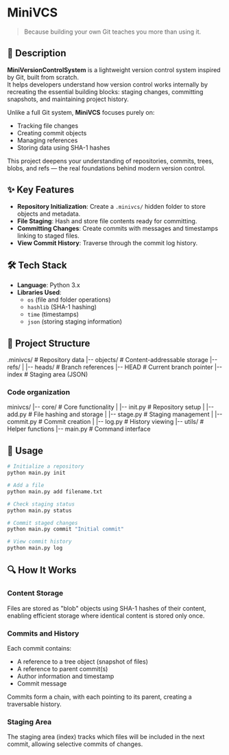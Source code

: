 # MiniVCS

> Because building your own Git teaches you more than using it.

## 📄 Description

**MiniVersionControlSystem** is a lightweight version control system inspired by Git, built from scratch.  
It helps developers understand how version control works internally by recreating the essential building blocks: staging changes, committing snapshots, and maintaining project history.

Unlike a full Git system, **MiniVCS** focuses purely on:

- Tracking file changes
- Creating commit objects
- Managing references
- Storing data using SHA-1 hashes

This project deepens your understanding of repositories, commits, trees, blobs, and refs — the real foundations behind modern version control.

## ✨ Key Features

- **Repository Initialization**: Create a `.minivcs/` hidden folder to store objects and metadata.
- **File Staging**: Hash and store file contents ready for committing.
- **Committing Changes**: Create commits with messages and timestamps linking to staged files.
- **View Commit History**: Traverse through the commit log history.

## 🛠️ Tech Stack

- **Language**: Python 3.x
- **Libraries Used**:
  - `os` (file and folder operations)
  - `hashlib` (SHA-1 hashing)
  - `time` (timestamps)
  - `json` (storing staging information)

## 📂 Project Structure
.minivcs/ # Repository data
|-- objects/ # Content-addressable storage
|-- refs/
| |-- heads/ # Branch references
|-- HEAD # Current branch pointer
|-- index # Staging area (JSON)

### Code organization

minivcs/
|-- core/ # Core functionality
| |-- init.py # Repository setup
| |-- add.py # File hashing and storage
| |-- stage.py # Staging management
| |-- commit.py # Commit creation
| |-- log.py # History viewing
|-- utils/ # Helper functions
|-- main.py # Command interface

## 🚀 Usage

```bash
# Initialize a repository
python main.py init

# Add a file
python main.py add filename.txt

# Check staging status
python main.py status

# Commit staged changes
python main.py commit "Initial commit"

# View commit history
python main.py log
```

## 🔍 How It Works

### Content Storage

Files are stored as "blob" objects using SHA-1 hashes of their content, enabling efficient storage where identical content is stored only once.

### Commits and History

Each commit contains:

- A reference to a tree object (snapshot of files)
- A reference to parent commit(s)
- Author information and timestamp
- Commit message

Commits form a chain, with each pointing to its parent, creating a traversable history.

### Staging Area

The staging area (index) tracks which files will be included in the next commit, allowing selective commits of changes.
